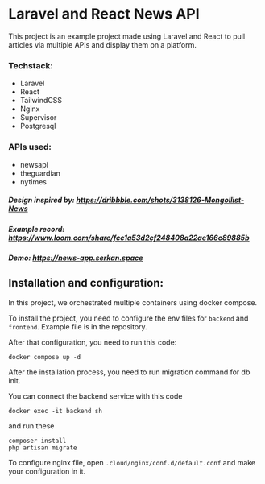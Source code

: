 # Laravel and React News API
This project is an example project made using Laravel and React to pull articles via multiple APIs and display them on a platform.

### Techstack:
- Laravel
- React
- TailwindCSS
- Nginx
- Supervisor
- Postgresql

### APIs used:
- newsapi
- theguardian
- nytimes

##### Design inspired by: https://dribbble.com/shots/3138126-Mongollist-News
##### Example record: https://www.loom.com/share/fcc1a53d2cf248408a22ae166c89885b
##### Demo: https://news-app.serkan.space

## Installation and configuration:
In this project, we orchestrated multiple containers using docker compose.

To install the project, you need to configure the env files for `backend` and `frontend`. Example file is in the repository.

After that configuration, you need to run this code:
```
docker compose up -d
```

After the installation process, you need to run migration command for db init.

You can connect the backend service with this code
```
docker exec -it backend sh
```
and run these
```
composer install
php artisan migrate
```
To configure nginx file, open `.cloud/nginx/conf.d/default.conf` and make your configuration in it.
